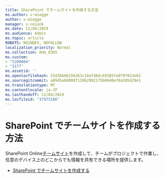 ```yaml
---
title: SharePoint でチームサイトを作成する方法
ms.author: v-miegge
author: v-miegge
manager: v-cojank
ms.date: 11/04/2019
ms.audience: Admin
ms.topic: article
ROBOTS: NOINDEX, NOFOLLOW
localization_priority: Normal
ms.collection: Adm_O365
ms.custom:
- "5200004"
- "3177"
ms.assetid: ''
ms.openlocfilehash: 53d2bb66156363c18af48dc69385fe079f013e62
ms.sourcegitcommit: a8945ab0008f138b2992175b0640e78a505d29e1
ms.translationtype: MT
ms.contentlocale: ja-JP
ms.lasthandoff: 11/04/2019
ms.locfileid: "37973186"
---
```

# <a name="how-to-create-a-team-site-in-sharepoint"></a>SharePoint でチームサイトを作成する方法

SharePoint Online[チームサイト](https://support.office.com/article/what-is-a-sharepoint-team-site-75545757-36c3-46a7-beed-0aaa74f0401e)を作成して、チームがプロジェクトで作業し、任意のデバイス上のどこからでも情報を共有できる場所を提供します。

* [SharePoint でチームサイトを作成する](https://support.office.com/article/create-a-team-site-in-sharepoint-ef10c1e7-15f3-42a3-98aa-b5972711777d)